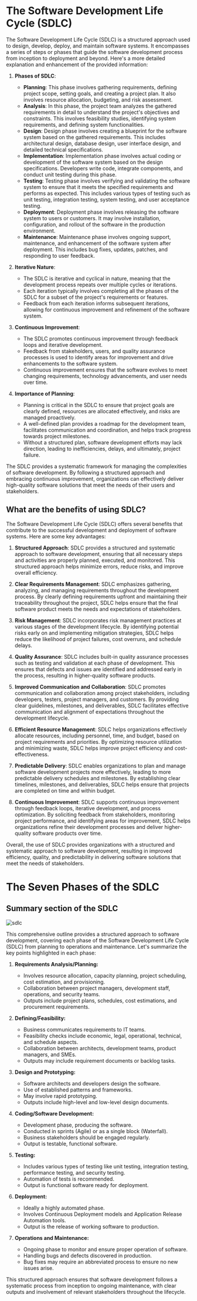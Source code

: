 # The Software Development Life Cycle (SDLC)

The Software Development Life Cycle (SDLC) is a structured approach used to design, develop, deploy, and maintain software systems. It encompasses a series of steps or phases that guide the software development process from inception to deployment and beyond. Here's a more detailed explanation and enhancement of the provided information:

1. **Phases of SDLC**:
    - **Planning**: This phase involves gathering requirements, defining project scope, setting goals, and creating a project plan. It also involves resource allocation, budgeting, and risk assessment.
    - **Analysis**: In this phase, the project team analyzes the gathered requirements in detail to understand the project's objectives and constraints. This involves feasibility studies, identifying system requirements, and defining system functionalities.
    - **Design**: Design phase involves creating a blueprint for the software system based on the gathered requirements. This includes architectural design, database design, user interface design, and detailed technical specifications.
    - **Implementation**: Implementation phase involves actual coding or development of the software system based on the design specifications. Developers write code, integrate components, and conduct unit testing during this phase.
    - **Testing**: Testing phase involves verifying and validating the software system to ensure that it meets the specified requirements and performs as expected. This includes various types of testing such as unit testing, integration testing, system testing, and user acceptance testing.
    - **Deployment**: Deployment phase involves releasing the software system to users or customers. It may involve installation, configuration, and rollout of the software in the production environment.
    - **Maintenance**: Maintenance phase involves ongoing support, maintenance, and enhancement of the software system after deployment. This includes bug fixes, updates, patches, and responding to user feedback.

2. **Iterative Nature**:
    - The SDLC is iterative and cyclical in nature, meaning that the development process repeats over multiple cycles or iterations.
    - Each iteration typically involves completing all the phases of the SDLC for a subset of the project's requirements or features.
    - Feedback from each iteration informs subsequent iterations, allowing for continuous improvement and refinement of the software system.

3. **Continuous Improvement**:
    - The SDLC promotes continuous improvement through feedback loops and iterative development.
    - Feedback from stakeholders, users, and quality assurance processes is used to identify areas for improvement and drive enhancements to the software system.
    - Continuous improvement ensures that the software evolves to meet changing requirements, technology advancements, and user needs over time.

4. **Importance of Planning**:
    - Planning is critical in the SDLC to ensure that project goals are clearly defined, resources are allocated effectively, and risks are managed proactively.
    - A well-defined plan provides a roadmap for the development team, facilitates communication and coordination, and helps track progress towards project milestones.
    - Without a structured plan, software development efforts may lack direction, leading to inefficiencies, delays, and ultimately, project failure.

The SDLC provides a systematic framework for managing the complexities of software development. By following a structured approach and embracing continuous improvement, organizations can effectively deliver high-quality software solutions that meet the needs of their users and stakeholders.

## What are the benefits of using SDLC?

The Software Development Life Cycle (SDLC) offers several benefits that contribute to the successful development and deployment of software systems. Here are some key advantages:

1. **Structured Approach**: SDLC provides a structured and systematic approach to software development, ensuring that all necessary steps and activities are properly planned, executed, and monitored. This structured approach helps minimize errors, reduce risks, and improve overall efficiency.

2. **Clear Requirements Management**: SDLC emphasizes gathering, analyzing, and managing requirements throughout the development process. By clearly defining requirements upfront and maintaining their traceability throughout the project, SDLC helps ensure that the final software product meets the needs and expectations of stakeholders.

3. **Risk Management**: SDLC incorporates risk management practices at various stages of the development lifecycle. By identifying potential risks early on and implementing mitigation strategies, SDLC helps reduce the likelihood of project failures, cost overruns, and schedule delays.

4. **Quality Assurance**: SDLC includes built-in quality assurance processes such as testing and validation at each phase of development. This ensures that defects and issues are identified and addressed early in the process, resulting in higher-quality software products.

5. **Improved Communication and Collaboration**: SDLC promotes communication and collaboration among project stakeholders, including developers, testers, project managers, and customers. By providing clear guidelines, milestones, and deliverables, SDLC facilitates effective communication and alignment of expectations throughout the development lifecycle.

6. **Efficient Resource Management**: SDLC helps organizations effectively allocate resources, including personnel, time, and budget, based on project requirements and priorities. By optimizing resource utilization and minimizing waste, SDLC helps improve project efficiency and cost-effectiveness.

7. **Predictable Delivery**: SDLC enables organizations to plan and manage software development projects more effectively, leading to more predictable delivery schedules and milestones. By establishing clear timelines, milestones, and deliverables, SDLC helps ensure that projects are completed on time and within budget.

8. **Continuous Improvement**: SDLC supports continuous improvement through feedback loops, iterative development, and process optimization. By soliciting feedback from stakeholders, monitoring project performance, and identifying areas for improvement, SDLC helps organizations refine their development processes and deliver higher-quality software products over time.

Overall, the use of SDLC provides organizations with a structured and systematic approach to software development, resulting in improved efficiency, quality, and predictability in delivering software solutions that meet the needs of stakeholders.


# The Seven Phases of the SDLC
## Summary section of the SDLC
![sdlc](/SDLC%207.png)

This comprehensive outline provides a structured approach to software development, covering each phase of the Software Development Life Cycle (SDLC) from planning to operations and maintenance. Let's summarize the key points highlighted in each phase:

1. **Requirements Analysis/Planning:**
   - Involves resource allocation, capacity planning, project scheduling, cost estimation, and provisioning.
   - Collaboration between project managers, development staff, operations, and security teams.
   - Outputs include project plans, schedules, cost estimations, and procurement requirements.

2. **Defining/Feasibility:**
   - Business communicates requirements to IT teams.
   - Feasibility checks include economic, legal, operational, technical, and schedule aspects.
   - Collaboration between architects, development teams, product managers, and SMEs.
   - Outputs may include requirement documents or backlog tasks.

3. **Design and Prototyping:**
   - Software architects and developers design the software.
   - Use of established patterns and frameworks.
   - May involve rapid prototyping.
   - Outputs include high-level and low-level design documents.

4. **Coding/Software Development:**
   - Development phase, producing the software.
   - Conducted in sprints (Agile) or as a single block (Waterfall).
   - Business stakeholders should be engaged regularly.
   - Output is testable, functional software.

5. **Testing:**
   - Includes various types of testing like unit testing, integration testing, performance testing, and security testing.
   - Automation of tests is recommended.
   - Output is functional software ready for deployment.

6. **Deployment:**
   - Ideally a highly automated phase.
   - Involves Continuous Deployment models and Application Release Automation tools.
   - Output is the release of working software to production.

7. **Operations and Maintenance:**
   - Ongoing phase to monitor and ensure proper operation of software.
   - Handling bugs and defects discovered in production.
   - Bug fixes may require an abbreviated process to ensure no new issues arise.

This structured approach ensures that software development follows a systematic process from inception to ongoing maintenance, with clear outputs and involvement of relevant stakeholders throughout the lifecycle.



